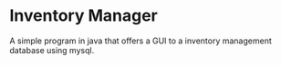 # Inventory Manager

A simple program in java that offers a GUI to a inventory management database using mysql. 
